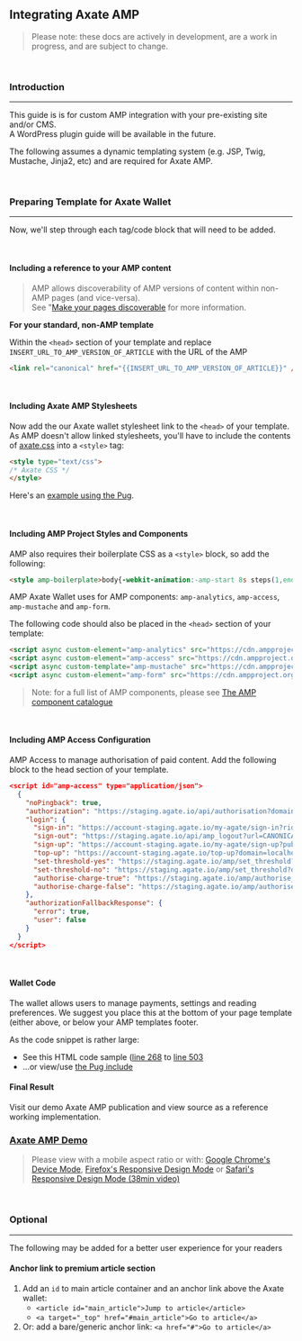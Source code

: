 ## Integrating Axate AMP

> Please note: these docs are actively in development, are a work in progress, and are subject to change. 

&nbsp;


### Introduction  
---

This guide is is for custom AMP integration with your pre-existing site and/or CMS.  
A WordPress plugin guide will be available in the future.

The following assumes a dynamic templating system (e.g. JSP, Twig, Mustache, Jinja2, etc) and are required for Axate AMP. 

&nbsp;


### Preparing Template for Axate Wallet  
---

Now, we'll step through each tag/code block that will need to be added.  

&nbsp;

#### Including a reference to your AMP content

> AMP allows discoverability of AMP versions of content within non-AMP pages (and vice-versa). <br />
> See "[Make your pages discoverable](https://amp.dev/documentation/guides-and-tutorials/optimize-and-measure/discovery/) for more information.

**For your standard, non-AMP template**  

Within the `<head>` section of your template and replace `INSERT_URL_TO_AMP_VERSION_OF_ARTICLE` with the URL of the AMP 

```html
<link rel="canonical" href="{{INSERT_URL_TO_AMP_VERSION_OF_ARTICLE}}" />
```

&nbsp;


#### Including Axate AMP Stylesheets

Now add the our Axate wallet stylesheet link to the `<head>` of your template.
As AMP doesn't allow linked stylesheets, you'll have to include the contents of [axate.css](https://github.com/AgateHQ/axate-amp-sample-code/blob/master/src/assets/css/axate.css) into a `<style>` tag:

```html
<style type="text/css">
/* Axate CSS */
</style>
```

Here's an [example using the Pug](https://github.com/AgateHQ/axate-amp-sample-code/blob/0bd26530eb2f143ad1209f085728318abed5f698/src/pug/axate-amp-config.include.pug#L10).

&nbsp;

#### Including AMP Project Styles and Components

AMP also requires their boilerplate CSS as a `<style>` block, so add the following: 

```html
<style amp-boilerplate>body{-webkit-animation:-amp-start 8s steps(1,end) 0s 1 normal both;-moz-animation:-amp-start 8s steps(1,end) 0s 1 normal both;-ms-animation:-amp-start 8s steps(1,end) 0s 1 normal both;animation:-amp-start 8s steps(1,end) 0s 1 normal both}@-webkit-keyframes -amp-start{from{visibility:hidden}to{visibility:visible}}@-moz-keyframes -amp-start{from{visibility:hidden}to{visibility:visible}}@-ms-keyframes -amp-start{from{visibility:hidden}to{visibility:visible}}@-o-keyframes -amp-start{from{visibility:hidden}to{visibility:visible}}@keyframes -amp-start{from{visibility:hidden}to{visibility:visible}}</style><noscript><style amp-boilerplate>body{-webkit-animation:none;-moz-animation:none;-ms-animation:none;animation:none}</style></noscript>

```

AMP Axate Wallet uses for AMP components: `amp-analytics`, `amp-access`, `amp-mustache` and `amp-form`.

The following code should also be placed in the `<head>` section of your template:  

```html
<script async custom-element="amp-analytics" src="https://cdn.ampproject.org/v0/amp-analytics-0.1.js"></script>
<script async custom-element="amp-access" src="https://cdn.ampproject.org/v0/amp-access-0.1.js"></script>
<script async custom-template="amp-mustache" src="https://cdn.ampproject.org/v0/amp-mustache-0.2.js"></script>
<script async custom-element="amp-form" src="https://cdn.ampproject.org/v0/amp-form-0.1.js"></script>

```
> Note: for a full list of AMP components, please see [The AMP component catalogue](https://amp.dev/documentation/components/)

&nbsp;




#### Including AMP Access Configuration 

AMP Access to manage authorisation of paid content. 
Add the following block to the head section of your template. 


```json
<script id="amp-access" type="application/json">
  {
    "noPingback": true,
    "authorization": "https://staging.agate.io/api/authorisation?domain=CANONICAL_URL&rid=READER_ID&url=CANONICAL_URL&premium=true",
    "login": {
      "sign-in": "https://account-staging.agate.io/my-agate/sign-in?rid=READER_ID&url=CANONICAL_URL&url_from=DOCUMENT_REFERRER",
      "sign-out": "https://staging.agate.io/api/amp_logout?url=CANONICAL_URL&url_from=DOCUMENT_REFERRER",
      "sign-up": "https://account-staging.agate.io/my-agate/sign-up?publication_name=localhost&pub_id=localhost&url_from=CANONICAL_URL",
      "top-up": "https://account-staging.agate.io/top-up?domain=localhost&uid=339&jwt_token=eyJhbGciOiJIUzI1NiJ9.eyJ1c2VyX2lkIjozMzksImlhdCI6MTU1ODQzNzI3NiwianRpIjoiNmUxODNlYjAxZWExZjQyOWFhYjg1NjZjMjJjYjBlYWQifQ.Qjf92yBQ2XJ1jGpl7NtLtYZcYZhSoVMVMAx5OtoHJJ0&from=CANONICAL_URL",
      "set-threshold-yes": "https://staging.agate.io/amp/set_threshold?domain=CANONICAL_URL&rid=READER_ID&url=CANONICAL_URL&url_from=DOCUMENT_REFERRER&amount=100",
      "set-threshold-no": "https://staging.agate.io/amp/set_threshold?domain=CANONICAL_URL&rid=READER_ID&url=CANONICAL_URL&url_from=DOCUMENT_REFERRER&amount=0",
      "authorise-charge-true": "https://staging.agate.io/amp/authorise_charge?charge_automatically=true&domain=CANONICAL_URL&rid=READER_ID&url=CANONICAL_URL&url_from=DOCUMENT_REFERRER",
      "authorise-charge-false": "https://staging.agate.io/amp/authorise_charge?charge_automatically=false&domain=CANONICAL_URL&rid=READER_ID&url=CANONICAL_URL&url_from=DOCUMENT_REFERRER"
    },
    "authorizationFallbackResponse": {
      "error": true,
      "user": false
    }
  }
</script>
```

&nbsp;





#### Wallet Code

The wallet allows users to manage payments, settings and reading preferences.
We suggest you place this at the bottom of your page template (either above, or below your AMP templates footer. 

As the code snippet is rather large:

* See this HTML code sample ([line 268](https://github.com/AgateHQ/axate-amp-sample-code/blob/master/src/example/index.html#L268) to [line 503](https://github.com/AgateHQ/axate-amp-sample-code/blob/master/src/example/index.html#L503)
* ...or view/use [the Pug include](https://github.com/AgateHQ/axate-amp-sample-code/blob/master/src/pug/axate-amp-wallet.include.pug)



#### Final Result

Visit our demo Axate AMP publication and view source as a reference working implementation.  

### [Axate AMP Demo](https://axate-amp.s3.eu-west-2.amazonaws.com/index.html)

> Please view with a mobile aspect ratio or with: [Google Chrome's Device Mode](https://developers.google.com/web/tools/chrome-devtools/device-mode/), [Firefox's Responsive Design Mode](https://developer.mozilla.org/en-US/docs/Tools/Responsive_Design_Mode) or [Safari's Responsive Design Mode (38min video)](https://developer.apple.com/videos/play/wwdc2015/505/)


&nbsp;


### Optional  
---

The following may be added for a better user experience for your readers

#### Anchor link to premium article section

1. Add an `id` to main article container and an anchor link above the Axate wallet: 
	* `<article id="main_article">Jump to article</article>`  
	* `<a target="_top" href="#main_article">Go to article</a>`
2. Or: add a bare/generic anchor link: `<a href="#">Go to article</a>`

